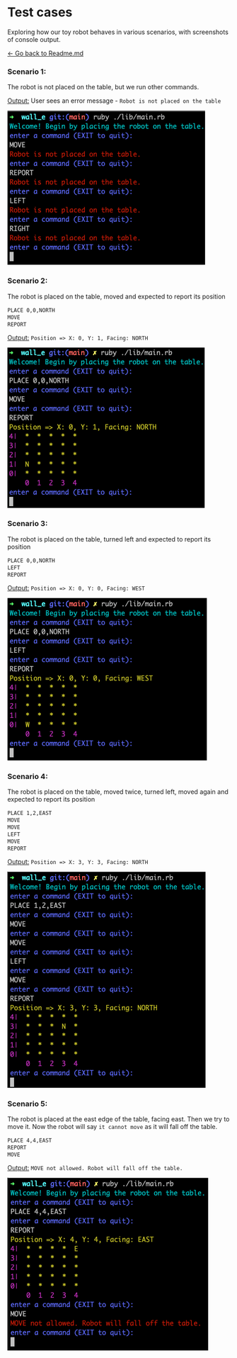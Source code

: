 # Test cases 
Exploring how our toy robot behaves in various scenarios, with screenshots of console output.

[<- Go back to Readme.md](README.md)

### Scenario 1:

The robot is not placed on the table, but we run other commands.

<ins>Output:</ins> User sees an error message - `Robot is not placed on the table`

![Scenario 1 result](./screenshots/WALL-E-1.png)

### Scenario 2: 

The robot is placed on the table, moved and expected to report its position

```
PLACE 0,0,NORTH
MOVE
REPORT
```

<ins>Output:</ins> `Position => X: 0, Y: 1, Facing: NORTH`

![Scenario 2 result](./screenshots/WALL-E-2.png)

### Scenario 3: 

The robot is placed on the table, turned left and expected to report its position

```
PLACE 0,0,NORTH
LEFT
REPORT
```

<ins>Output:</ins> `Position => X: 0, Y: 0, Facing: WEST`

![Scenario 3 result](./screenshots/WALL-E-3.png)

### Scenario 4: 

The robot is placed on the table, moved twice, turned left, moved again and expected to report its position

```
PLACE 1,2,EAST
MOVE
MOVE
LEFT
MOVE
REPORT
```

<ins>Output:</ins> `Position => X: 3, Y: 3, Facing: NORTH`

![Scenario 4 result](./screenshots/WALL-E-4.png)

### Scenario 5: 

The robot is placed at the east edge of the table, facing east. Then we try to move it. Now the robot will say `it cannot move` as it will fall off the table.

```
PLACE 4,4,EAST
REPORT
MOVE
```

<ins>Output:</ins> `MOVE not allowed. Robot will fall off the table.`

![Scenario 5 result](./screenshots/WALL-E-5.png)